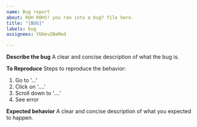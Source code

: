 ```yaml
---
name: Bug report
about: RUH ROHS! you ran into a bug? file here.
title: "[BUG]"
labels: bug
assignees: YUHev2BeMed

---
```


**Describe the bug**
A clear and concise description of what the bug is.

**To Reproduce**
Steps to reproduce the behavior:
1. Go to '...'
2. Click on '....'
3. Scroll down to '....'
4. See error

**Expected behavior**
A clear and concise description of what you expected to happen.
